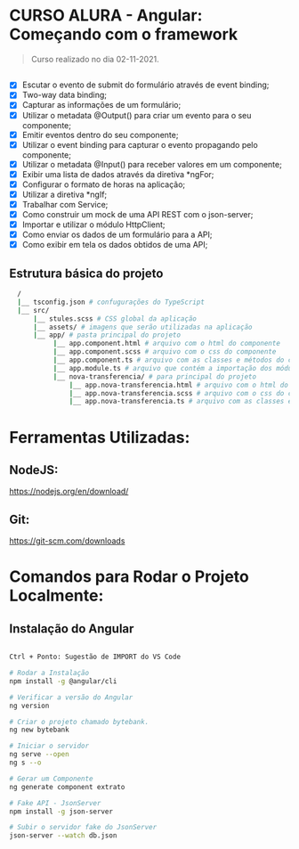 # CURSO ALURA - Angular: Começando com o framework

> Curso realizado no dia 02-11-2021.


## 
- [x] Escutar o evento de submit do formulário através de event binding;
- [x] Two-way data binding;
- [x] Capturar as informações de um formulário;
- [x] Utilizar o metadata @Output() para criar um evento para o seu componente;
- [x] Emitir eventos dentro do seu componente;
- [x] Utilizar o event binding para capturar o evento propagando pelo componente;
- [x] Utilizar o metadata @Input() para receber valores em um componente;
- [x] Exibir uma lista de dados através da diretiva *ngFor;
- [x] Configurar o formato de horas na aplicação;
- [x] Utilizar a diretiva *ngIf;
- [x] Trabalhar com Service;
- [x] Como construir um mock de uma API REST com o json-server;
- [x] Importar e utilizar o módulo HttpClient;
- [x] Como enviar os dados de um formulário para a API;
- [x] Como exibir em tela os dados obtidos de uma API;

## Estrutura básica do projeto
``` bash
  /
  |__ tsconfig.json # confugurações do TypeScript
  |__ src/
      |__ stules.scss # CSS global da aplicação
      |__ assets/ # imagens que serão utilizadas na aplicação
      |__ app/ # pasta principal do projeto
           |__ app.component.html # arquivo com o html do componente
           |__ app.component.scss # arquivo com o css do componente
           |__ app.component.ts # arquivo com as classes e métodos do componente
           |__ app.module.ts # arquivo que contém a importação dos módulos
           |__ nova-transferencia/ # para principal do projeto
               |__ app.nova-transferencia.html # arquivo com o html do componente
               |__ app.nova-transferencia.scss # arquivo com o css do componente
               |__ app.nova-transferencia.ts # arquivo com as classes e métodos do componente
```


# Ferramentas Utilizadas:

## NodeJS:
https://nodejs.org/en/download/

## Git:
https://git-scm.com/downloads



# Comandos para Rodar o Projeto Localmente:

## Instalação do Angular
``` bash

Ctrl + Ponto: Sugestão de IMPORT do VS Code

# Rodar a Instalação
npm install -g @angular/cli

# Verificar a versão do Angular
ng version

# Criar o projeto chamado bytebank.
ng new bytebank

# Iniciar o servidor
ng serve --open
ng s --o

# Gerar um Componente
ng generate component extrato

# Fake API - JsonServer
npm install -g json-server

# Subir o servidor fake do JsonServer
json-server --watch db.json
```
